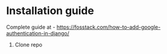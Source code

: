 # Installation guide

Complete guide at - https://fosstack.com/how-to-add-google-authentication-in-django/

1) Clone repo